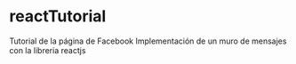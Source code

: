 # reactTutorial

Tutorial de la página de Facebook 
Implementación de un muro de mensajes con la libreria reactjs
